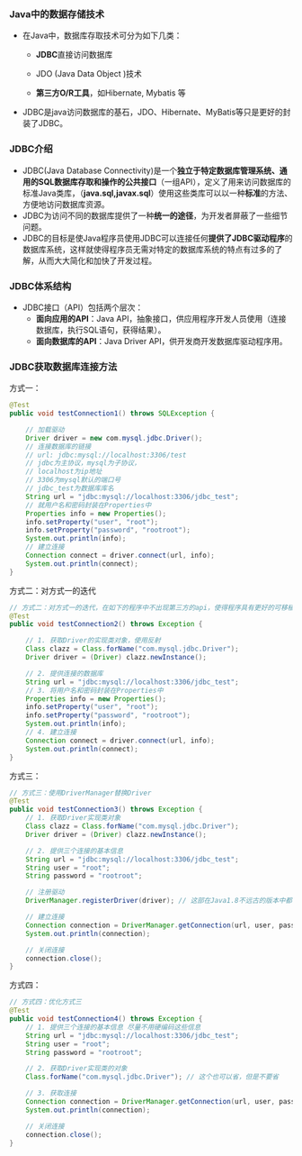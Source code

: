 ###  Java中的数据存储技术

- 在Java中，数据库存取技术可分为如下几类：
    - **JDBC**直接访问数据库
    - JDO (Java Data Object )技术

    - **第三方O/R工具**，如Hibernate, Mybatis 等

- JDBC是java访问数据库的基石，JDO、Hibernate、MyBatis等只是更好的封装了JDBC。



### JDBC介绍

- JDBC(Java Database Connectivity)是一个**独立于特定数据库管理系统、通用的SQL数据库存取和操作的公共接口**（一组API），定义了用来访问数据库的标准Java类库，（**java.sql,javax.sql**）使用这些类库可以以一种**标准**的方法、方便地访问数据库资源。
- JDBC为访问不同的数据库提供了一种**统一的途径**，为开发者屏蔽了一些细节问题。
- JDBC的目标是使Java程序员使用JDBC可以连接任何**提供了JDBC驱动程序**的数据库系统，这样就使得程序员无需对特定的数据库系统的特点有过多的了解，从而大大简化和加快了开发过程。



###  JDBC体系结构

- JDBC接口（API）包括两个层次：
    - **面向应用的API**：Java API，抽象接口，供应用程序开发人员使用（连接数据库，执行SQL语句，获得结果）。
    - **面向数据库的API**：Java Driver API，供开发商开发数据库驱动程序用。



### JDBC获取数据库连接方法

方式一：

```java
@Test
public void testConnection1() throws SQLException {

    // 加载驱动
    Driver driver = new com.mysql.jdbc.Driver();
    // 连接数据库的链接
    // url: jdbc:mysql://localhost:3306/test
    // jdbc为主协议，mysql为子协议，
    // localhost为ip地址
    // 3306为mysql默认的端口号
    // jdbc_test为数据库库名
    String url = "jdbc:mysql://localhost:3306/jdbc_test";
    // 就用户名和密码封装在Properties中
    Properties info = new Properties();
    info.setProperty("user", "root");
    info.setProperty("password", "rootroot");
    System.out.println(info);
    // 建立连接
    Connection connect = driver.connect(url, info);
    System.out.println(connect);
}
```

方式二：对方式一的迭代

```java
// 方式二：对方式一的迭代，在如下的程序中不出现第三方的api，使得程序具有更好的可移植性
@Test
public void testConnection2() throws Exception {

    // 1. 获取Driver的实现类对象，使用反射
    Class clazz = Class.forName("com.mysql.jdbc.Driver");
    Driver driver = (Driver) clazz.newInstance();

    // 2. 提供连接的数据库
    String url = "jdbc:mysql://localhost:3306/jdbc_test";
    // 3. 将用户名和密码封装在Properties中
    Properties info = new Properties();
    info.setProperty("user", "root");
    info.setProperty("password", "rootroot");
    System.out.println(info);
    // 4. 建立连接
    Connection connect = driver.connect(url, info);
    System.out.println(connect);
}
```

方式三：

```java
// 方式三：使用DriverManager替换Driver
@Test
public void testConnection3() throws Exception {
    // 1. 获取Driver实现类对象
    Class clazz = Class.forName("com.mysql.jdbc.Driver");
    Driver driver = (Driver) clazz.newInstance();

    // 2. 提供三个连接的基本信息
    String url = "jdbc:mysql://localhost:3306/jdbc_test";
    String user = "root";
    String password = "rootroot";

    // 注册驱动
    DriverManager.registerDriver(driver); // 这部在Java1.8不远古的版本中都可以省略了，在getConnection()中封装了

    // 建立连接
    Connection connection = DriverManager.getConnection(url, user, password);
    System.out.println(connection);

    // 关闭连接
    connection.close();
}
```

方式四：

```java
// 方式四：优化方式三
@Test
public void testConnection4() throws Exception {
    // 1. 提供三个连接的基本信息 尽量不用硬编码这些信息
    String url = "jdbc:mysql://localhost:3306/jdbc_test";
    String user = "root";
    String password = "rootroot";

    // 2. 获取Driver实现类的对象
    Class.forName("com.mysql.jdbc.Driver"); // 这个也可以省，但是不要省

    // 3. 获取连接
    Connection connection = DriverManager.getConnection(url, user, password);
    System.out.println(connection);

    // 关闭连接
    connection.close();
}
```

